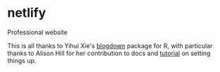 # netlify
Professional website

This is all thanks to Yihui Xie's [blogdown](https://bookdown.org/yihui/blogdown/) package for R, with particular thanks to Alison Hill for her contribution to docs and [tutorial](https://alison.rbind.io/post/up-and-running-with-blogdown/) on setting things up.
